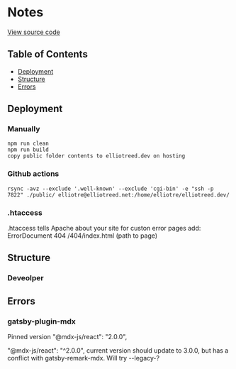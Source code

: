 # Notes

[View source code](https://github.com/elliotreed/elliotreed_client)

## Table of Contents

- [Deployment](#deployment)
- [Structure](#structure)
- [Errors](#errors)

## Deployment

### Manually

    npm run clean
    npm run build
    copy public folder contents to elliotreed.dev on hosting

### Github actions

    rsync -avz --exclude '.well-known' --exclude 'cgi-bin' -e "ssh -p 7822" ./public/ elliotre@elliotreed.net:/home/elliotre/elliotreed.dev/

### .htaccess

.htaccess tells Apache about your site
for custon error pages add:
ErrorDocument 404 /404/index.html (path to page)

## Structure

### Deveolper

## Errors

### gatsby-plugin-mdx

Pinned version "@mdx-js/react": "2.0.0",

"@mdx-js/react": "^2.0.0",
current version should update to 3.0.0, but has a conflict with gatsby-remark-mdx. Will try --legacy-?
